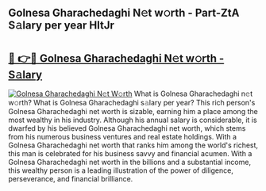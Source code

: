 ## Golnesa Gharachedaghi N𝚎t w𝚘rth - Part-ZtA S𝚊lary per year HItJr

# <h2><a href="http://gc38y15.nevu.top/?p=Golnesa+Gharachedaghi">🔗 👉🔴 Golnesa Gharachedaghi N𝚎t w𝚘rth - S𝚊lary</a></h2>

[![Golnesa Gharachedaghi N𝚎t W𝚘rth](https://i.imgur.com/Oavwk0R.jpeg)](http://gc38y15.nevu.top/?p=Golnesa+Gharachedaghi)
What is Golnesa Gharachedaghi n𝚎t w𝚘rth? What is Golnesa Gharachedaghi s𝚊lary per year?
This rich person's Golnesa Gharachedaghi net worth is sizable, earning him a place among the most wealthy in his industry. Although his annual salary is considerable, it is dwarfed by his believed Golnesa Gharachedaghi net worth, which stems from his numerous business ventures and real estate holdings. With a Golnesa Gharachedaghi net worth that ranks him among the world's richest, this man is celebrated for his business savvy and financial acumen. With a Golnesa Gharachedaghi net worth in the billions and a substantial income, this wealthy person is a leading illustration of the power of diligence, perseverance, and financial brilliance.
